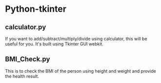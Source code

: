 # Python-tkinter

## calculator.py
 If you want to add/subtract/multiply/divide using calculator, this will be useful for you. It's built using Tkinter GUI webkit.
 
## BMI_Check.py
This is to check the BMI of the person using height and weight and provide the health result.

